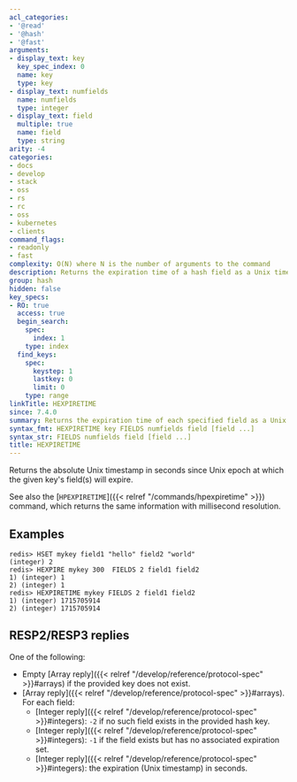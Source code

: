 ```yaml
---
acl_categories:
- '@read'
- '@hash'
- '@fast'
arguments:
- display_text: key
  key_spec_index: 0
  name: key
  type: key
- display_text: numfields
  name: numfields
  type: integer
- display_text: field
  multiple: true
  name: field
  type: string
arity: -4
categories:
- docs
- develop
- stack
- oss
- rs
- rc
- oss
- kubernetes
- clients
command_flags:
- readonly
- fast
complexity: O(N) where N is the number of arguments to the command
description: Returns the expiration time of a hash field as a Unix timestamp, in seconds.
group: hash
hidden: false
key_specs:
- RO: true
  access: true
  begin_search:
    spec:
      index: 1
    type: index
  find_keys:
    spec:
      keystep: 1
      lastkey: 0
      limit: 0
    type: range
linkTitle: HEXPIRETIME
since: 7.4.0
summary: Returns the expiration time of each specified field as a Unix timestamp in seconds
syntax_fmt: HEXPIRETIME key FIELDS numfields field [field ...]
syntax_str: FIELDS numfields field [field ...]
title: HEXPIRETIME
---
```

Returns the absolute Unix timestamp in seconds since Unix epoch at which the given key's field(s) will expire.

See also the [`HPEXPIRETIME`]({{< relref "/commands/hpexpiretime" >}}) command, which returns the same information with millisecond resolution.

## Examples

```
redis> HSET mykey field1 "hello" field2 "world"
(integer) 2
redis> HEXPIRE mykey 300  FIELDS 2 field1 field2
1) (integer) 1
2) (integer) 1
redis> HEXPIRETIME mykey FIELDS 2 field1 field2
1) (integer) 1715705914
2) (integer) 1715705914
```

## RESP2/RESP3 replies

One of the following:
* Empty [Array reply]({{< relref "/develop/reference/protocol-spec" >}}#arrays) if the provided key does not exist.
* [Array reply]({{< relref "/develop/reference/protocol-spec" >}}#arrays). For each field:
    - [Integer reply]({{< relref "/develop/reference/protocol-spec" >}}#integers): `-2` if no such field exists in the provided hash key.
    - [Integer reply]({{< relref "/develop/reference/protocol-spec" >}}#integers): `-1` if the field exists but has no associated expiration set.
    - [Integer reply]({{< relref "/develop/reference/protocol-spec" >}}#integers): the expiration (Unix timestamp) in seconds.
